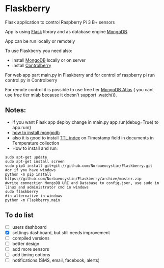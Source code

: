 # Flaskberry
Flask application to control Raspberry Pi 3 B+ sensors

App is using [Flask](http://flask.pocoo.org/) library and as database engine [MongoDB](https://www.mongodb.com/).

App can be run locally or remotely

To use Flaskberry you need also:
   * install [MongoDB](https://docs.mongodb.com/manual/installation/) locally or on server
   * install [Controlberry](https://github.com/Norbaeocystin/Controlberry)
 
 For web app part main.py in Flaskberry and for control of raspberry pi run control.py in Controlberry
 
 For remote control it is possible to use free tier [MongoDB Atlas](https://www.mongodb.com/cloud/atlas) ( you cant use free tier [mlab](https://mlab.com/) because it doesn't support .watch()).
 
 ## Notes:
   * if you want Flask app deploy change in main.py app.run(debug=True) to app.run()
   * [how to install mongodb](https://docs.mongodb.com/manual/installation/)
   * also it is good to install [TTL index](https://docs.mongodb.com/manual/core/index-ttl/) on Timestamp field in documents in Temperature collection
   * How to install and run:
``` 
sudo apt-get update
sudo apt-get install screen
sudo pip3 install git+git://github.com/Norbaeocystin/Flaskberry.git
#or if you have windows
python -m pip install https://github.com/Norbaeocystin/Flaskberry/archive/master.zip
#write connection MongoDB URI and Database to config.json, use sudo in linux and administrator cmd in windows
sudo flaskberry
#in alternative in windows
python -m Flaskberry.main
```
 
 ## To do list
 - [ ] users dashboard
 - [x] settings dashboard, but still needs improvement
 - [ ] compiled versions
 - [ ] better design
 - [ ] add more sensors
 - [ ] add timing options
 - [ ] notifications (SMS, email, facebook, alerts)
